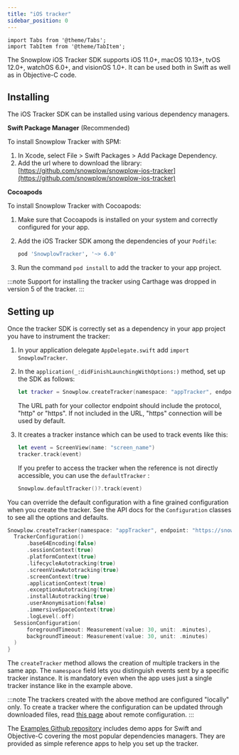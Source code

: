 ```yaml
---
title: "iOS tracker"
sidebar_position: 0
---
```


```mdx-code-block
import Tabs from '@theme/Tabs';
import TabItem from '@theme/TabItem';
```

The Snowplow iOS Tracker SDK supports iOS 11.0+, macOS 10.13+, tvOS 12.0+, watchOS 6.0+, and visionOS 1.0+.
It can be used both in Swift as well as in Objective-C code.

## Installing

The iOS Tracker SDK can be installed using various dependency managers.

**Swift Package Manager** (Recommended)

To install Snowplow Tracker with SPM:

1. In Xcode, select File > Swift Packages > Add Package Dependency.
2. Add the url where to download the library: [https://github.com/snowplow/snowplow-ios-tracker](https://github.com/snowplow/snowplow-ios-tracker)

**Cocoapods**

To install Snowplow Tracker with Cocoapods:

1. Make sure that Cocoapods is installed on your system and correctly configured for your app.

2. Add the iOS Tracker SDK among the dependencies of your `Podfile`:

   ```ruby
   pod 'SnowplowTracker', '~> 6.0'
   ```

3. Run the command `pod install` to add the tracker to your app project.

:::note
Support for installing the tracker using Carthage was dropped in version 5 of the tracker.
:::

## Setting up

Once the tracker SDK is correctly set as a dependency in your app project you have to instrument the tracker:

1. In your application delegate `AppDelegate.swift` add `import SnowplowTracker`.

2. In the `application(_:didFinishLaunchingWithOptions:)` method, set up the SDK as follows:

   ```swift
   let tracker = Snowplow.createTracker(namespace: "appTracker", endpoint: "https://snowplow-collector-url.com")
   ```

   The URL path for your collector endpoint should include the protocol, "http" or "https". If not included in the URL, "https" connection will be used by default.

3. It creates a tracker instance which can be used to track events like this:

   ```swift
   let event = ScreenView(name: "screen_name")
   tracker.track(event)
   ```

   If you prefer to access the tracker when the reference is not directly accessible, you can use the `defaultTracker` :

   ```swift
   Snowplow.defaultTracker()?.track(event)
   ```

You can override the default configuration with a fine grained configuration when you create the tracker. See the API docs for the `Configuration` classes to see all the options and defaults.

```swift
Snowplow.createTracker(namespace: "appTracker", endpoint: "https://snowplow-collector-url.com") {
  TrackerConfiguration()
      .base64Encoding(false)
      .sessionContext(true)
      .platformContext(true)
      .lifecycleAutotracking(true)
      .screenViewAutotracking(true)
      .screenContext(true)
      .applicationContext(true)
      .exceptionAutotracking(true)
      .installAutotracking(true)
      .userAnonymisation(false)
      .immersiveSpaceContext(true)
      .logLevel(.off)
  SessionConfiguration(
      foregroundTimeout: Measurement(value: 30, unit: .minutes),
      backgroundTimeout: Measurement(value: 30, unit: .minutes)
  )
}
```

The `createTracker` method allows the creation of multiple trackers in the same app. The `namespace` field lets you distinguish events sent by a specific tracker instance. It is mandatory even when the app uses just a single tracker instance like in the example above.

:::note
The trackers created with the above method are configured "locally" only. To create a tracker where the configuration can be updated through downloaded files, read [this page](/docs/sources/trackers/mobile-trackers/remote-configuration/index.md) about remote configuration.
:::

The [Examples Github repository](https://github.com/snowplow-incubator/snowplow-ios-tracker-examples) includes demo apps for Swift and Objective-C covering the most popular dependencies managers. They are provided as simple reference apps to help you set up the tracker.
